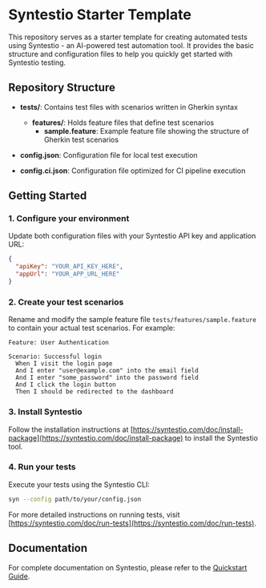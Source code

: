 # Syntestio Starter Template

This repository serves as a starter template for creating automated tests using Syntestio - an AI-powered test automation tool. It provides the basic structure and configuration files to help you quickly get started with Syntestio testing.

## Repository Structure

- **tests/**: Contains test files with scenarios written in Gherkin syntax

  - **features/**: Holds feature files that define test scenarios
    - **sample.feature**: Example feature file showing the structure of Gherkin test scenarios

- **config.json**: Configuration file for local test execution
- **config.ci.json**: Configuration file optimized for CI pipeline execution

## Getting Started

### 1. Configure your environment

Update both configuration files with your Syntestio API key and application URL:

```json
{
  "apiKey": "YOUR_API_KEY_HERE",
  "appUrl": "YOUR_APP_URL_HERE"
}
```

### 2. Create your test scenarios

Rename and modify the sample feature file `tests/features/sample.feature` to contain your actual test scenarios. For example:

```gherkin
Feature: User Authentication

Scenario: Successful login
  When I visit the login page
  And I enter "user@example.com" into the email field
  And I enter "some_password" into the password field
  And I click the login button
  Then I should be redirected to the dashboard
```

### 3. Install Syntestio

Follow the installation instructions at [https://syntestio.com/doc/install-package](https://syntestio.com/doc/install-package) to install the Syntestio tool.

### 4. Run your tests

Execute your tests using the Syntestio CLI:

```bash
syn --config path/to/your/config.json
```

For more detailed instructions on running tests, visit [https://syntestio.com/doc/run-tests](https://syntestio.com/doc/run-tests).

## Documentation

For complete documentation on Syntestio, please refer to the [Quickstart Guide](https://syntestio.com/doc/quickstart).

